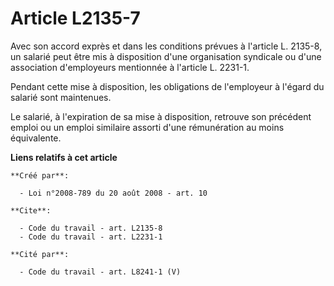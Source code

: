 # Article L2135-7

Avec son accord exprès et dans les conditions prévues à l'article L. 2135-8, un salarié peut être mis à disposition d'une
organisation syndicale ou d'une association d'employeurs mentionnée à l'article L. 2231-1. 

Pendant cette mise à disposition, les obligations de l'employeur à l'égard du salarié sont maintenues. 

Le salarié, à l'expiration de sa mise à disposition, retrouve son précédent emploi ou un emploi similaire assorti d'une
rémunération au moins équivalente.

**Liens relatifs à cet article**

	**Créé par**:

	  - Loi n°2008-789 du 20 août 2008 - art. 10

	**Cite**:

	  - Code du travail - art. L2135-8
	  - Code du travail - art. L2231-1

	**Cité par**:

	  - Code du travail - art. L8241-1 (V)
